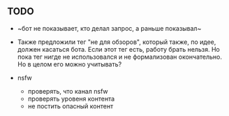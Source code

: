 ## TODO

* ~бот не показывает, кто делал запрос, а раньше показывал~

* Также предложили тег "не для обзоров", который также, по идее, должен касаться бота. Если этот тег есть, работу брать нельзя.
Но пока тег нигде не использовался и не формализован окончательно. Но в целом его можно учитывать?

* nsfw
    * проверять, что канал nsfw
    * проверять уровеня контента
    * не постить опасный контент